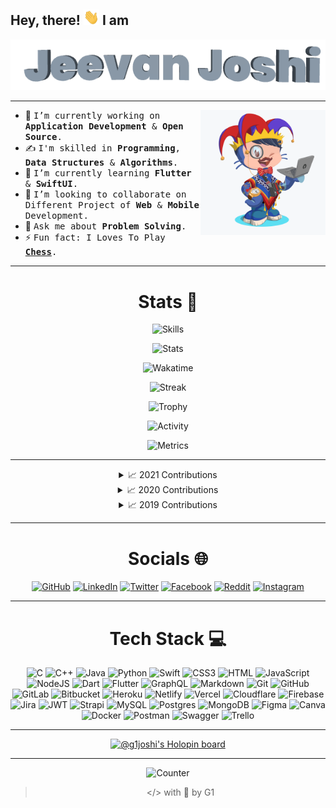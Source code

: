 ## Hey, there! <img src="https://raw.githubusercontent.com/G1Joshi/Assets/main/hey%20there.gif" alt="Octocat" width="25" height="25"> I am

<div align="center">

![🅹🅴🅴🆅🅰🅽  🅹🅾🆂🅷🅸](https://raw.githubusercontent.com/G1Joshi/Assets/main/Name/JeevanJoshi.gif)

</div>

---

<img align="right" src="https://raw.githubusercontent.com/G1Joshi/Assets/main/octocat.png" alt="Octocat" width="200" height="200">

- 🔭 <samp>I’m currently working on **Application Development** & **Open Source**.</samp>
- ✍️ <samp>I'm skilled in **Programming**, **Data Structures** & **Algorithms**.</samp>
- 🌱 <samp>I’m currently learning **Flutter** & **SwiftUI**.</samp>
- 👯 <samp>I’m looking to collaborate on Different Project of **Web** & **Mobile** Development.</samp>
- 💬 <samp>Ask me about **Problem Solving**.</samp>
- ⚡ <samp>Fun fact: I Loves To Play **[Chess](https://www.chess.com/member/G1Joshi)**.</samp>

---

<div align="center">

# Stats 🚀

</div>

<div align="center">

![Skills](https://github-readme-stats.vercel.app/api/top-langs/?username=G1Joshi&langs_count=10&hide_border=true&layout=compact&theme=dracula)

![Stats](https://github-readme-stats.vercel.app/api?username=G1Joshi&count_private=true&include_all_commits=true&show_icons=true&hide_border=true&theme=dracula)

![Wakatime](https://github-readme-stats.vercel.app/api/wakatime?username=G1Joshi&layout=compact&hide_border=true&theme=dracula)

![Streak](https://streak-stats.demolab.com/?user=G1Joshi&hide_border=true&theme=dracula)

![Trophy](https://github-profile-trophy.vercel.app/?username=G1Joshi&theme=dracula&column=4&no-frame=true)

![Activity](https://github-readme-activity-graph.cyclic.app/graph?username=G1Joshi&area=true&hide_border=true&theme=dracula)

![Metrics](https://metrics.lecoq.io/G1Joshi)

</div>

---

<div align="center">

<details>
  <summary>📈 2021 Contributions</summary><br>
  
![2021](https://raw.githubusercontent.com/G1Joshi/Assets/main/Contributions/2021.png)

</details>

<details>
  <summary>📈 2020 Contributions</summary><br>
  
![2020](https://raw.githubusercontent.com/G1Joshi/Assets/main/Contributions/2020.png)

</details>

<details>
  <summary>📈 2019 Contributions</summary><br>

![2019](https://raw.githubusercontent.com/G1Joshi/Assets/main/Contributions/2019.png)

</details>

</div>

---

<div align="center">

# Socials 🌐

</div>

<div align="center">

[![GitHub](https://img.shields.io/static/v1?style=for-the-badge&label=GitHub&labelColor=silver&logo=github&logoColor=black&message=G1Joshi&color=black&link=https://github.com/G1Joshi)](https://github.com/G1Joshi)
[![LinkedIn](https://img.shields.io/static/v1?style=for-the-badge&label=LinkedIn&labelColor=silver&logo=linkedin&logoColor=blue&message=G1Joshi&color=blue&link=https://linkedin.com/in/G1Joshi)](https://linkedin.com/in/G1Joshi)
[![Twitter](https://img.shields.io/static/v1?style=for-the-badge&label=Twitter&labelColor=silver&logo=twitter&logoColor=blue&message=G1Joshii&color=blue&link=https://twitter.com/G1Joshii)](https://twitter.com/G1Joshii)
[![Facebook](https://img.shields.io/static/v1?style=for-the-badge&label=Facebook&labelColor=silver&logo=facebook&logoColor=blue&message=G1Joshii&color=blue&link=https://facebook.com/G1Joshii)](https://facebook.com/G1Joshii)
[![Reddit](https://img.shields.io/static/v1?style=for-the-badge&label=Reddit&labelColor=silver&logo=reddit&logoColor=orange&message=G1Joshi&color=orange&link=https://reddit.com/u/G1Joshi)](https://reddit.com/u/G1Joshi)
[![Instagram](https://img.shields.io/static/v1?style=for-the-badge&label=instagram&labelColor=silver&logo=instagram&logoColor=red&message=G1Joshi&color=red&link=https://instagram.com/G1Joshi)](https://instagram.com/G1Joshi)

</div>

---

<div align="center">

# Tech Stack 💻

</div>

<div align="center">

![C](https://img.shields.io/badge/c-%2300599C.svg?style=for-the-badge&logo=c&logoColor=white)
![C++](https://img.shields.io/badge/c++-%2300599C.svg?style=for-the-badge&logo=c%2B%2B&logoColor=white)
![Java](https://img.shields.io/badge/java-%23ED8B00.svg?style=for-the-badge&logo=java&logoColor=white)
![Python](https://img.shields.io/badge/python-3670A0?style=for-the-badge&logo=python&logoColor=ffdd54)
![Swift](https://img.shields.io/badge/swift-F54A2A?style=for-the-badge&logo=swift&logoColor=white)
![CSS3](https://img.shields.io/badge/css3-%231572B6.svg?style=for-the-badge&logo=css3&logoColor=white)
![HTML](https://img.shields.io/badge/html5-%23E34F26.svg?style=for-the-badge&logo=html5&logoColor=white)
![JavaScript](https://img.shields.io/badge/javascript-%23323330.svg?style=for-the-badge&logo=javascript&logoColor=%23F7DF1E)
![NodeJS](https://img.shields.io/badge/node.js-6DA55F?style=for-the-badge&logo=node.js&logoColor=white)
![Dart](https://img.shields.io/badge/dart-%230175C2.svg?style=for-the-badge&logo=dart&logoColor=white)
![Flutter](https://img.shields.io/badge/Flutter-%2302569B.svg?style=for-the-badge&logo=Flutter&logoColor=white)
![GraphQL](https://img.shields.io/badge/-GraphQL-E10098?style=for-the-badge&logo=graphql&logoColor=white)
![Markdown](https://img.shields.io/badge/markdown-%23000000.svg?style=for-the-badge&logo=markdown&logoColor=white)
![Git](https://img.shields.io/badge/git-%23F05033.svg?style=for-the-badge&logo=git&logoColor=white)
![GitHub](https://img.shields.io/badge/github-%23121011.svg?style=for-the-badge&logo=github&logoColor=white)
![GitLab](https://img.shields.io/badge/gitlab-%23181717.svg?style=for-the-badge&logo=gitlab&logoColor=white)
![Bitbucket](https://img.shields.io/badge/bitbucket-%230047B3.svg?style=for-the-badge&logo=bitbucket&logoColor=white)
![Heroku](https://img.shields.io/badge/heroku-%23430098.svg?style=for-the-badge&logo=heroku&logoColor=white)
![Netlify](https://img.shields.io/badge/netlify-%2300C7B7.svg?style=for-the-badge&logo=netlify&logoColor=white)
![Vercel](https://img.shields.io/badge/Vercel-%23000000.svg?style=for-the-badge&logo=vercel&logoColor=white)
![Cloudflare](https://img.shields.io/badge/Cloudflare-F38020?style=for-the-badge&logo=Cloudflare&logoColor=white)
![Firebase](https://img.shields.io/badge/firebase-%23039BE5.svg?style=for-the-badge&logo=firebase)
![Jira](https://img.shields.io/badge/jira-%230A0FFF.svg?style=for-the-badge&logo=jira&logoColor=white)
![JWT](https://img.shields.io/badge/JWT-black?style=for-the-badge&logo=JSON%20web%20tokens)
![Strapi](https://img.shields.io/badge/strapi-%232E7EEA.svg?style=for-the-badge&logo=strapi&logoColor=white)
![MySQL](https://img.shields.io/badge/mysql-%2300f.svg?style=for-the-badge&logo=mysql&logoColor=white)
![Postgres](https://img.shields.io/badge/postgres-%23316192.svg?style=for-the-badge&logo=postgresql&logoColor=white)
![MongoDB](https://img.shields.io/badge/MongoDB-%234ea94b.svg?style=for-the-badge&logo=mongodb&logoColor=white)
![Figma](https://img.shields.io/badge/figma-%23F24E1E.svg?style=for-the-badge&logo=figma&logoColor=white)
![Canva](https://img.shields.io/badge/Canva-%2300C4CC.svg?style=for-the-badge&logo=Canva&logoColor=white)
![Docker](https://img.shields.io/badge/docker-%230db7ed.svg?style=for-the-badge&logo=docker&logoColor=white)
![Postman](https://img.shields.io/badge/Postman-FF6C37?style=for-the-badge&logo=postman&logoColor=white)
![Swagger](https://img.shields.io/badge/-Swagger-%23Clojure?style=for-the-badge&logo=swagger&logoColor=white)
![Trello](https://img.shields.io/badge/Trello-%23026AA7.svg?style=for-the-badge&logo=Trello&logoColor=white)

</div>

---

<div align="center">

[![@g1joshi's Holopin board](https://holopin.io/api/user/board?user=g1joshi)](https://holopin.io/@g1joshi)

</div>

---

<div align="center">

![Counter](https://profile-counter.glitch.me/G1Joshi/count.svg)

</div>

<div align="center">

> </> with 🤍 by G1

</div>
